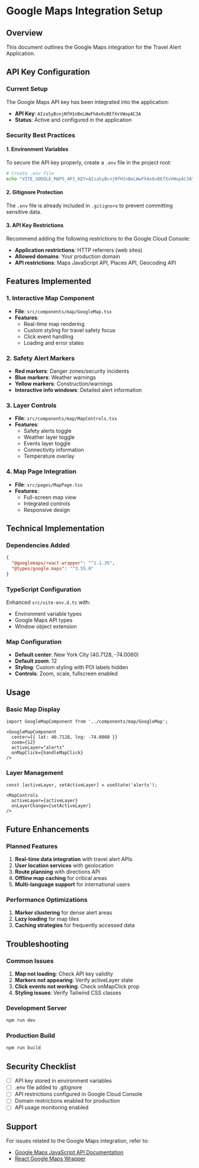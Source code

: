 # Google Maps Integration Setup

## Overview
This document outlines the Google Maps integration for the Travel Alert Application.

## API Key Configuration

### Current Setup
The Google Maps API key has been integrated into the application:
- **API Key**: `AIzaSyBcnjNfH1nBeLWwFhAx6vBEfXvVWopAC3A`
- **Status**: Active and configured in the application

### Security Best Practices

#### 1. Environment Variables
To secure the API key properly, create a `.env` file in the project root:

```bash
# Create .env file
echo "VITE_GOOGLE_MAPS_API_KEY=AIzaSyBcnjNfH1nBeLWwFhAx6vBEfXvVWopAC3A" > .env
```

#### 2. Gitignore Protection
The `.env` file is already included in `.gitignore` to prevent committing sensitive data.

#### 3. API Key Restrictions
Recommend adding the following restrictions to the Google Cloud Console:
- **Application restrictions**: HTTP referrers (web sites)
- **Allowed domains**: Your production domain
- **API restrictions**: Maps JavaScript API, Places API, Geocoding API

## Features Implemented

### 1. Interactive Map Component
- **File**: `src/components/map/GoogleMap.tsx`
- **Features**:
  - Real-time map rendering
  - Custom styling for travel safety focus
  - Click event handling
  - Loading and error states

### 2. Safety Alert Markers
- **Red markers**: Danger zones/security incidents
- **Blue markers**: Weather warnings
- **Yellow markers**: Construction/warnings
- **Interactive info windows**: Detailed alert information

### 3. Layer Controls
- **File**: `src/components/map/MapControls.tsx`
- **Features**:
  - Safety alerts toggle
  - Weather layer toggle
  - Events layer toggle
  - Connectivity information
  - Temperature overlay

### 4. Map Page Integration
- **File**: `src/pages/MapPage.tsx`
- **Features**:
  - Full-screen map view
  - Integrated controls
  - Responsive design

## Technical Implementation

### Dependencies Added
```json
{
  "@googlemaps/react-wrapper": "^1.1.35",
  "@types/google.maps": "^3.55.0"
}
```

### TypeScript Configuration
Enhanced `src/vite-env.d.ts` with:
- Environment variable types
- Google Maps API types
- Window object extension

### Map Configuration
- **Default center**: New York City (40.7128, -74.0060)
- **Default zoom**: 12
- **Styling**: Custom styling with POI labels hidden
- **Controls**: Zoom, scale, fullscreen enabled

## Usage

### Basic Map Display
```tsx
import GoogleMapComponent from '../components/map/GoogleMap';

<GoogleMapComponent 
  center={{ lat: 40.7128, lng: -74.0060 }}
  zoom={12}
  activeLayer="alerts"
  onMapClick={handleMapClick}
/>
```

### Layer Management
```tsx
const [activeLayer, setActiveLayer] = useState('alerts');

<MapControls 
  activeLayer={activeLayer}
  onLayerChange={setActiveLayer}
/>
```

## Future Enhancements

### Planned Features
1. **Real-time data integration** with travel alert APIs
2. **User location services** with geolocation
3. **Route planning** with directions API
4. **Offline map caching** for critical areas
5. **Multi-language support** for international users

### Performance Optimizations
1. **Marker clustering** for dense alert areas
2. **Lazy loading** for map tiles
3. **Caching strategies** for frequently accessed data

## Troubleshooting

### Common Issues
1. **Map not loading**: Check API key validity
2. **Markers not appearing**: Verify activeLayer state
3. **Click events not working**: Check onMapClick prop
4. **Styling issues**: Verify Tailwind CSS classes

### Development Server
```bash
npm run dev
```

### Production Build
```bash
npm run build
```

## Security Checklist
- [ ] API key stored in environment variables
- [ ] .env file added to .gitignore
- [ ] API restrictions configured in Google Cloud Console
- [ ] Domain restrictions enabled for production
- [ ] API usage monitoring enabled

## Support
For issues related to the Google Maps integration, refer to:
- [Google Maps JavaScript API Documentation](https://developers.google.com/maps/documentation/javascript)
- [React Google Maps Wrapper](https://github.com/googlemaps/react-wrapper) 